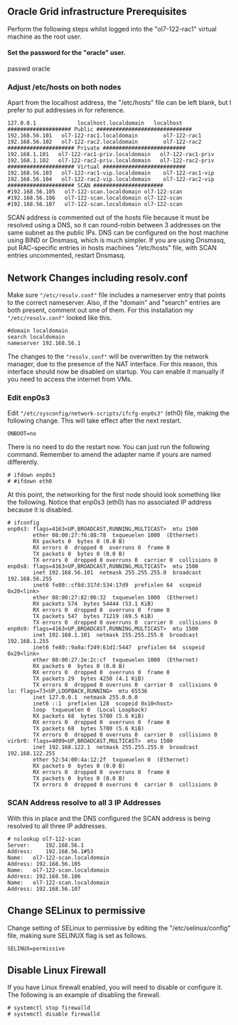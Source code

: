 ## Oracle Grid infrastructure Prerequisites
Perform the following steps whilst logged into the "ol7-122-rac1" virtual machine as the root user.

#### Set the password for the "oracle" user.
passwd oracle

### Adjust /etc/hosts on both nodes
Apart from the localhost address, the "/etc/hosts" file can be left blank, but I prefer to put addresses in for reference.

```
127.0.0.1             localhost.localdomain   localhost  
#################### Public ##############################  
192.168.56.101   ol7-122-rac1.localdomain        ol7-122-rac1  
192.168.56.102   ol7-122-rac2.localdomain        ol7-122-rac2  
##################### Private ##########################  
192.168.1.101   ol7-122-rac1-priv.localdomain   ol7-122-rac1-priv  
192.168.1.102   ol7-122-rac2-priv.localdomain   ol7-122-rac2-priv  
##################### Virtual ##########################   
192.168.56.103   ol7-122-rac1-vip.localdomain    ol7-122-rac1-vip  
192.168.56.104   ol7-122-rac2-vip.localdomain    ol7-122-rac2-vip  
##################### SCAN ######################  
#192.168.56.105   ol7-122-scan.localdomain ol7-122-scan  
#192.168.56.106   ol7-122-scan.localdomain ol7-122-scan  
#192.168.56.107   ol7-122-scan.localdomain ol7-122-scan  
```

SCAN address is commented out of the hosts file because it must be resolved using a DNS, so it can round-robin between 3 addresses on the same subnet as the public IPs. 
DNS can be configured on the host machine using BIND or Dnsmasq, which is much simpler. 
If you are using Dnsmasq, put RAC-specific entries in hosts machines "/etc/hosts" file, with SCAN entries uncommented, restart Dnsmasq.

 
## Network Changes including resolv.conf 
Make sure `"/etc/resolv.conf"` file includes a nameserver entry that points to the correct nameserver. Also, if the "domain" and "search" entries are both present, comment out one of them. For this installation my `"/etc/resolv.conf"` looked like this.

```
#domain localdomain
search localdomain
nameserver 192.168.56.1
```

The changes to the `"resolv.conf"` will be overwritten by the network manager, due to the presence of the NAT interface. For this reason, this interface should now be disabled on startup. You can enable it manually if you need to access the internet from VMs. 

### Edit enp0s3
Edit `"/etc/sysconfig/network-scripts/ifcfg-enp0s3"` (eth0) file, making the following change. This will take effect after the next restart.
```
ONBOOT=no
```

There is no need to do the restart now. You can just run the following command. Remember to amend the adapter name if yours are named differently.
```
# ifdown enp0s3
# #ifdown eth0
```

At this point, the networking for the first node should look something like the following. Notice that enp0s3 (eth0) has no associated IP address because it is disabled.
```
# ifconfig
enp0s3: flags=4163<UP,BROADCAST,RUNNING,MULTICAST>  mtu 1500
        ether 08:00:27:f6:88:78  txqueuelen 1000  (Ethernet)
        RX packets 0  bytes 0 (0.0 B)
        RX errors 0  dropped 0  overruns 0  frame 0
        TX packets 0  bytes 0 (0.0 B)
        TX errors 0  dropped 0 overruns 0  carrier 0  collisions 0
enp0s8: flags=4163<UP,BROADCAST,RUNNING,MULTICAST>  mtu 1500
        inet 192.168.56.101  netmask 255.255.255.0  broadcast 192.168.56.255
        inet6 fe80::cf8d:317d:534:17d9  prefixlen 64  scopeid 0x20<link>
        ether 08:00:27:82:06:32  txqueuelen 1000  (Ethernet)
        RX packets 574  bytes 54444 (53.1 KiB)
        RX errors 0  dropped 0  overruns 0  frame 0
        TX packets 547  bytes 71219 (69.5 KiB)
        TX errors 0  dropped 0 overruns 0  carrier 0  collisions 0
enp0s9: flags=4163<UP,BROADCAST,RUNNING,MULTICAST>  mtu 1500
        inet 192.168.1.101  netmask 255.255.255.0  broadcast 192.168.1.255
        inet6 fe80::9a9a:f249:61d1:5447  prefixlen 64  scopeid 0x20<link>
        ether 08:00:27:2e:2c:cf  txqueuelen 1000  (Ethernet)
        RX packets 0  bytes 0 (0.0 B)
        RX errors 0  dropped 0  overruns 0  frame 0
        TX packets 29  bytes 4250 (4.1 KiB)
        TX errors 0  dropped 0 overruns 0  carrier 0  collisions 0
lo: flags=73<UP,LOOPBACK,RUNNING>  mtu 65536
        inet 127.0.0.1  netmask 255.0.0.0
        inet6 ::1  prefixlen 128  scopeid 0x10<host>
        loop  txqueuelen 0  (Local Loopback)
        RX packets 68  bytes 5780 (5.6 KiB)
        RX errors 0  dropped 0  overruns 0  frame 0
        TX packets 68  bytes 5780 (5.6 KiB)
        TX errors 0  dropped 0 overruns 0  carrier 0  collisions 0
virbr0: flags=4099<UP,BROADCAST,MULTICAST>  mtu 1500
        inet 192.168.122.1  netmask 255.255.255.0  broadcast 192.168.122.255
        ether 52:54:00:4a:12:2f  txqueuelen 0  (Ethernet)
        RX packets 0  bytes 0 (0.0 B)
        RX errors 0  dropped 0  overruns 0  frame 0
        TX packets 0  bytes 0 (0.0 B)
        TX errors 0  dropped 0 overruns 0  carrier 0  collisions 0
```

### SCAN Address resolve to all 3 IP Addresses
With this in place and the DNS configured the SCAN address is being resolved to all three IP addresses.
```
# nslookup ol7-122-scan
Server:		192.168.56.1
Address:	192.168.56.1#53
Name:	ol7-122-scan.localdomain
Address: 192.168.56.105
Name:	ol7-122-scan.localdomain
Address: 192.168.56.106
Name:	ol7-122-scan.localdomain
Address: 192.168.56.107
```

## Change SELinux to permissive
Change setting of SELinux to permissive by editing the "/etc/selinux/config" file, making sure SELINUX flag is set as follows.
```
SELINUX=permissive
```

## Disable Linux Firewall 
If you have Linux firewall enabled, you will need to disable or configure it. 
The following is an example of disabling the firewall.
```
# systemctl stop firewalld
# systemctl disable firewalld
```


